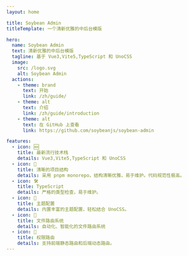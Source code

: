 ```yaml
---
layout: home

title: Soybean Admin
titleTemplate: 一个清新优雅的中后台模版

hero:
  name: Soybean Admin
  text: 清新优雅的中后台模版
  tagline: 基于 Vue3,Vite5,TypeScript 和 UnoCSS
  image:
    src: /logo.svg
    alt: Soybean Admin
  actions:
    - theme: brand
      text: 开始
      link: /zh/guide/
    - theme: alt
      text: 介绍
      link: /zh/guide/introduction
    - theme: alt
      text: 在 GitHub 上查看
      link: https://github.com/soybeanjs/soybean-admin

features:
  - icon: 🆕
    title: 最新流行技术栈
    details: Vue3,Vite5,TypeScript 和 UnoCSS
  - icon: 🦋
    title: 清晰的项目结构
    details: 采用 pnpm monorepo，结构清晰优雅，易于维护。代码规范性极高。
  - icon: 🛠️
    title: TypeScript
    details: 严格的类型检查，易于维护。
  - icon: 🔩
    title: 主题配置
    details: 内置丰富的主题配置，轻松结合 UnoCSS。
  - icon: 🔗
    title: 文件路由系统
    details: 自动化、智能化的文件路由系统
  - icon: 🔑
    title: 权限路由
    details: 支持前端静态路由和后端动态路由。
---
```

